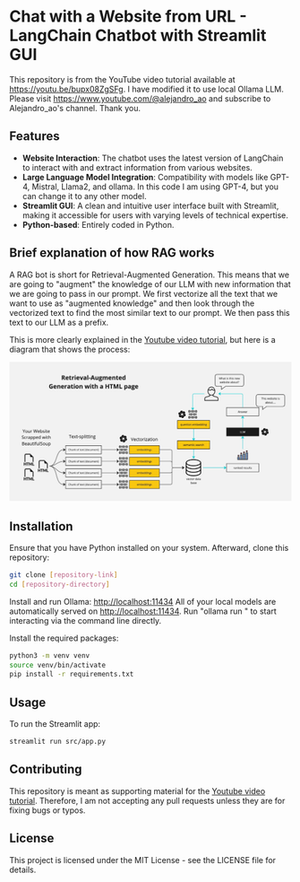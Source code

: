 # Chat with a Website from URL - LangChain Chatbot with Streamlit GUI

This repository is from the YouTube video tutorial available at <https://youtu.be/bupx08ZgSFg>. I have modified it to use local Ollama LLM. Please visit <https://www.youtube.com/@alejandro_ao> and subscribe to Alejandro_ao's channel. Thank you.

## Features

- **Website Interaction**: The chatbot uses the latest version of LangChain to interact with and extract information from various websites.
- **Large Language Model Integration**: Compatibility with models like GPT-4, Mistral, Llama2, and ollama. In this code I am using GPT-4, but you can change it to any other model.
- **Streamlit GUI**: A clean and intuitive user interface built with Streamlit, making it accessible for users with varying levels of technical expertise.
- **Python-based**: Entirely coded in Python.

## Brief explanation of how RAG works

A RAG bot is short for Retrieval-Augmented Generation. This means that we are going to "augment" the knowledge of our LLM with new information that we are going to pass in our prompt. We first vectorize all the text that we want to use as "augmented knowledge" and then look through the vectorized text to find the most similar text to our prompt. We then pass this text to our LLM as a prefix.

This is more clearly explained in the [Youtube video tutorial](https://youtu.be/bupx08ZgSFg), but here is a diagram that shows the process:

![RAG Diagram](docs/HTML-rag-diagram.jpg)

## Installation

Ensure that you have Python installed on your system. Afterward, clone this repository:

```bash
git clone [repository-link]
cd [repository-directory]
```

Install and run Ollama: <http://localhost:11434>
All of your local models are automatically served on <http://localhost:11434>.
Run "ollama run <name-of-model>" to start interacting via the command line directly.

Install the required packages:

```bash
python3 -m venv venv
source venv/bin/activate
pip install -r requirements.txt
```

## Usage

To run the Streamlit app:

```bash
streamlit run src/app.py
```

## Contributing

This repository is meant as supporting material for the [Youtube video tutorial](https://youtu.be/bupx08ZgSFg). Therefore, I am not accepting any pull requests unless they are for fixing bugs or typos.

## License

This project is licensed under the MIT License - see the LICENSE file for details.

